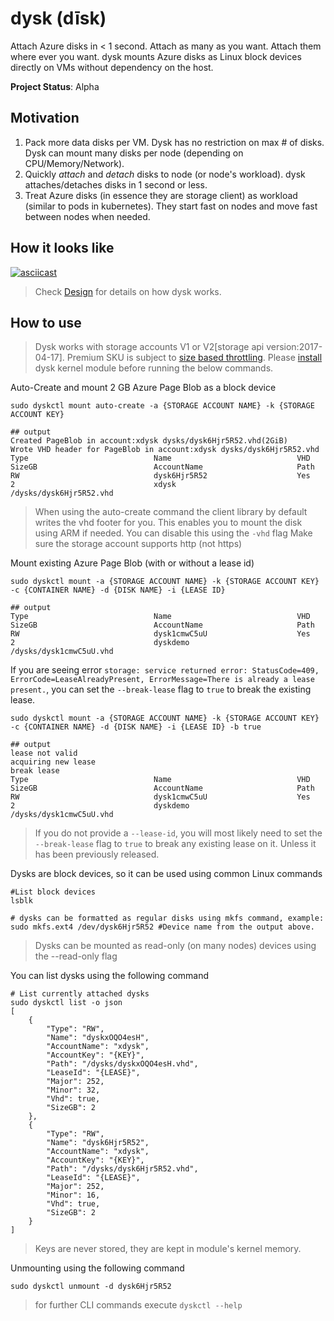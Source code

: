 # dysk (dīsk) #

Attach Azure disks in < 1 second. Attach as many as you want. Attach them where ever you want. dysk mounts Azure disks as Linux block devices directly on VMs without dependency on the host.

**Project Status**: Alpha

## Motivation ##

1. Pack more data disks per VM. Dysk has no restriction on max # of disks. Dysk can mount many disks per node (depending on CPU/Memory/Network).
2. Quickly *attach* and *detach* disks to node (or node's workload). dysk attaches/detaches disks in 1 second or less.
3. Treat Azure disks (in essence they are storage client) as workload (similar to pods in kubernetes). They start fast on nodes and move fast between nodes when needed.

## How it looks like ##

[![asciicast](https://asciinema.org/a/kajaK23xjBUCyQsnwl1eSOcAI.png)](https://asciinema.org/a/kajaK23xjBUCyQsnwl1eSOcAI)

> Check [Design](docs/design.md) for details on how dysk works.

## How to use ##

> Dysk works with storage accounts V1 or V2[storage api version:2017-04-17]. Premium SKU is subject to [size based throttling](https://docs.microsoft.com/en-us/azure/virtual-machines/windows/premium-storage). Please [install](docs/build-install.md) dysk kernel module before running the below commands.

Auto-Create and mount 2 GB Azure Page Blob as a block device
```
sudo dyskctl mount auto-create -a {STORAGE ACCOUNT NAME} -k {STORAGE ACCOUNT KEY}

## output
Created PageBlob in account:xdysk dysks/dysk6Hjr5R52.vhd(2GiB)
Wrote VHD header for PageBlob in account:xdysk dysks/dysk6Hjr5R52.vhd
Type                            Name                            VHD                             SizeGB                          AccountName                     Path
RW                              dysk6Hjr5R52                    Yes                             2                               xdysk                           /dysks/dysk6Hjr5R52.vhd
```
> When using the auto-create command the client library by default writes the vhd footer for you. This enables you to mount the disk using ARM if needed. You can disable this using the ``` -vhd ``` flag
> Make sure the storage account supports http (not https)

Mount existing Azure Page Blob (with or without a lease id) 
```
sudo dyskctl mount -a {STORAGE ACCOUNT NAME} -k {STORAGE ACCOUNT KEY} -c {CONTAINER NAME} -d {DISK NAME} -i {LEASE ID}

## output
Type                            Name                            VHD                             SizeGB                          AccountName                     Path
RW                              dysk1cmwC5uU                    Yes                             2                               dyskdemo                        /dysks/dysk1cmwC5uU.vhd
```

If you are seeing error `storage: service returned error: StatusCode=409, ErrorCode=LeaseAlreadyPresent, ErrorMessage=There is already a lease present.`, you can set the `--break-lease` flag to `true` to break the existing lease.
```
sudo dyskctl mount -a {STORAGE ACCOUNT NAME} -k {STORAGE ACCOUNT KEY} -c {CONTAINER NAME} -d {DISK NAME} -i {LEASE ID} -b true

## output
lease not valid
acquiring new lease
break lease
Type                            Name                            VHD                             SizeGB                          AccountName                     Path
RW                              dysk1cmwC5uU                    Yes                             2                               dyskdemo                        /dysks/dysk1cmwC5uU.vhd
```

> If you do not provide a `--lease-id`, you will most likely need to set the `--break-lease` flag to `true` to break any existing lease on it. Unless it has been previously released.


Dysks are block devices, so it can be used using common Linux commands

```
#List block devices
lsblk

# dysks can be formatted as regular disks using mkfs command, example:
sudo mkfs.ext4 /dev/dysk6Hjr5R52 #Device name from the output above.
```

> Dysks can be mounted as read-only (on many nodes) devices using the --read-only flag

You can list dysks using the following command

```
# List currently attached dysks
sudo dyskctl list -o json
[
    {
        "Type": "RW",
        "Name": "dyskxOQO4esH",
        "AccountName": "xdysk",
        "AccountKey": "{KEY}",
        "Path": "/dysks/dyskxOQO4esH.vhd",
        "LeaseId": "{LEASE}",
        "Major": 252,
        "Minor": 32,
        "Vhd": true,
        "SizeGB": 2
    },
    {
        "Type": "RW",
        "Name": "dysk6Hjr5R52",
        "AccountName": "xdysk",
        "AccountKey": "{KEY}",
        "Path": "/dysks/dysk6Hjr5R52.vhd",
        "LeaseId": "{LEASE}",
        "Major": 252,
        "Minor": 16,
        "Vhd": true,
        "SizeGB": 2
    }
]
```

> Keys are never stored, they are kept in module's kernel memory.

Unmounting using the following command

```
sudo dyskctl unmount -d dysk6Hjr5R52 
```

> for further CLI commands execute ```dyskctl --help ```

